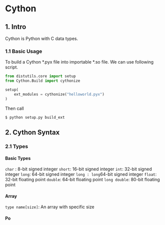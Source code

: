 # Cython

## 1. Intro
Cython is Python with C data types.

### 1.1 Basic Usage
To build a Cython *.pyx file into importable *.so file. We can use following script.

```python
from distutils.core import setup
from Cython.Build import cythonize

setup(
    ext_modules = cythonize("helloworld.pyx")
)
```

Then call
```
$ python setup.py build_ext
```

## 2. Cython Syntax

### 2.1 Types
#### Basic Types
`char` : 8-bit signed integer
`short`: 16-bit signed integer
`int`: 32-bit signed integer
`long`: 64-bit signed integer
`long : long`64-bit signed integer
`float`: 32-bit floating point
`double`: 64-bit floating point
`long double`: 80-bit floating point
#### Array
`type name[size]`:  An array with specific size
#### Po
<!--stackedit_data:
eyJoaXN0b3J5IjpbLTE0MzUwNTU5MzIsLTE0MjQ4MTMyMDAsMz
U2MzU5NjM0LC0xNzA3NDkwOTQ3LDE5MjE3MTAwMzldfQ==
-->
